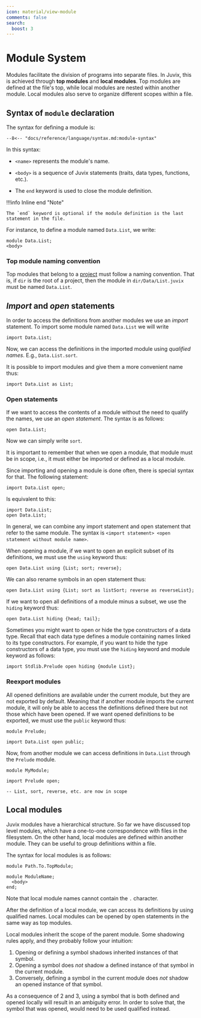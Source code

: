 ```yaml
---
icon: material/view-module
comments: false
search:
  boost: 3
---
```


# Module System

Modules facilitate the division of programs into separate files. In Juvix, this
is achieved through **top modules** and **local modules**. Top modules are
defined at the file's top, while local modules are nested within another module.
Local modules also serve to organize different scopes within a file.

## Syntax of `module` declaration

The syntax for defining a module is:

```text
--8<-- "docs/reference/language/syntax.md:module-syntax"
```

In this syntax:

- `<name>` represents the module's name.

- `<body>` is a sequence of Juvix statements (traits, data types, functions,
  etc.).

- The `end` keyword is used to close the module definition.

!!!info Inline end "Note"

    The `end` keyword is optional if the module definition is the last statement in the file.

For instance, to define a module named `Data.List`, we write:

```juvix
module Data.List;
<body>
```

### Top module naming convention

Top modules that belong to a [project](./../../howto/project.md) must follow a naming
convention. That is, if `dir` is the root of a project, then the module in
`dir/Data/List.juvix` must be named `Data.List`.

## _Import_ and _open_ statements

In order to access the definitions from another modules we use an
_import_ statement. To import some module named `Data.List` we will write

```juvix
import Data.List;
```

Now, we can access the definitions in the imported module using _qualified
names_. E.g., `Data.List.sort`.

It is possible to import modules and give them a more convenient name thus:

```juvix
import Data.List as List;
```

### Open statements

If we want to access the contents of a module without the need to qualify the
names, we use an _open statement_. The syntax is as follows:

```juvix
open Data.List;
```

Now we can simply write `sort`.

It is important to remember that when we open a
module, that module must be in scope, i.e., it must either be imported
or defined as a local module.

Since importing and opening a module is done often, there is special syntax for
that. The following statement:

```juvix
import Data.List open;
```

Is equivalent to this:

```juvix
import Data.List;
open Data.List;
```

In general, we can combine any import statement and open statement that refer to
the same module. The syntax is `<import statement> <open statement without module
name>`.

When opening a module, if we want to open an explicit subset of its definitions,
we must use the `using` keyword thus:

```juvix
open Data.List using {List; sort; reverse};
```

We can also rename symbols in an open statement thus:

```juvix
open Data.List using {List; sort as listSort; reverse as reverseList};
```

If we want to open all definitions of a module minus a subset, we
use the `hiding` keyword thus:

```juvix
open Data.List hiding {head; tail};
```

Sometimes you might want to open or hide the type constructors of a data type.
Recall that each data type defines a module containing names linked to its type
constructors. For example, if you want to hide the type constructors of a data
type, you must use the `hiding` keyword and module keyword as follows:

```juvix
import Stdlib.Prelude open hiding {module List};
```

### Reexport modules

All opened definitions are available under the current module, but
they are not exported by default. Meaning that if another module imports the current
module, it will only be able to access the definitions defined there but not
those which have been opened. If we want opened definitions to be exported, we
must use the `public` keyword thus:

```juvix
module Prelude;

import Data.List open public;
```

Now, from another module we can access definitions in `Data.List` through the
`Prelude` module.

```juvix
module MyModule;

import Prelude open;

-- List, sort, reverse, etc. are now in scope
```

## Local modules

Juvix modules have a hierarchical structure. So far we have discussed top level
modules, which have a one-to-one correspondence with files in the filesystem. On
the other hand, local modules are defined within another module. They can be
useful to group definitions within a file.

The syntax for local modules is as follows:

```juvix
module Path.To.TopModule;

module ModuleName;
  <body>
end;
```

Note that local module names cannot contain the `.` character.

After the definition of a local module, we can access its definitions by using
qualified names. Local modules can be opened by open statements in the same way
as top modules.

Local modules inherit the scope of the parent module. Some shadowing rules
apply, and they probably follow your intuition:

1. Opening or defining a symbol shadows inherited instances of that symbol.
2. Opening a symbol does _not_ shadow a defined instance of that symbol in the
   current module.
3. Conversely, defining a symbol in the current module does _not_ shadow an
   opened instance of that symbol.

As a consequence of 2 and 3, using a symbol that is both defined and opened
locally will result in an ambiguity error. In order to solve that, the symbol
that was opened, would need to be used qualified instead.
